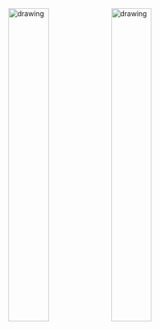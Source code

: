 <img src="https://github-readme-stats.vercel.app/api?username=Omid-Zahed&hide=contribs" alt="drawing" width="40%"/> 
<img src="https://wakatime.com/share/@omid/8e404fa7-1f5e-4d84-9dc8-6d2f3f67b8c1.png" alt="drawing" width="40%"/>

